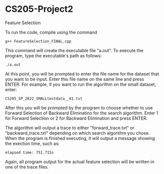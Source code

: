 # CS205-Project2
Feature Selection

To run the code, compile using the command
```
g++ FeatureSelection_FINAL.cpp
```
This command will create the executable file "a.out". To execute the program, type the executable's path as follows:
```
./a.out
```
At this point, you will be prompted to enter the file name for the dataset that you want to be input. Enter this file name on the same line and press ENTER. For example, if you want to run the algorithm on the small dataset, enter:
```
CS205_SP_2022_SMALLtestdata__41.txt
```
After this you will be prompted by the program to choose whether to use Forward Selection of Backward Eliminatino for the search algorithm. Enter 1 for Forward Selection or 2 for Backward Elimination and press ENTER.

The algorithm will output a trace to either "forward_trace.txt" or "backward_trace.txt" depending on which search algorithm you chose. When the program is finished executing, it will output a message showing the exection time, such as:
```
elapsed time: 751.715s
```
Again, all program output for the actual feature selection will be written in one of the trace files.